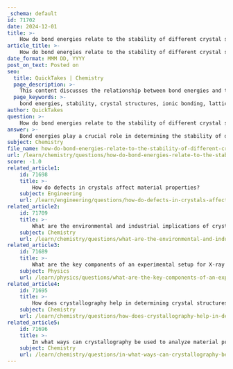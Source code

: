 ```yaml
---
_schema: default
id: 71702
date: 2024-12-01
title: >-
    How do bond energies relate to the stability of different crystal structures?
article_title: >-
    How do bond energies relate to the stability of different crystal structures?
date_format: MMM DD, YYYY
post_on_text: Posted on
seo:
  title: QuickTakes | Chemistry
  page_description: >-
    This content discusses the relationship between bond energies and the stability of various crystal structures, including ionic, covalent, and metallic bonds, and highlights concepts such as cohesive energy, lattice energy, and their effects on physical properties.
  page_keywords: >-
    bond energies, stability, crystal structures, ionic bonding, lattice energy, Born-Haber cycle, cohesive energy, covalent bonding, metallic bonding, defects, diffusion
author: QuickTakes
question: >-
    How do bond energies relate to the stability of different crystal structures?
answer: >-
    Bond energies play a crucial role in determining the stability of different crystal structures. The bond energy is defined as the energy required to break a particular bond in a molecule, and it varies depending on the type of bond (ionic, covalent, or metallic) and the specific atoms involved. \n\n1. **Ionic Bonding**: In ionic crystals, the stability is largely influenced by the lattice energy, which is the energy released when gaseous ions form a crystalline lattice. The Born-Haber cycle can be used to analyze this energy, and it shows that higher lattice energies correlate with greater stability of the ionic compound. For example, compounds with high lattice energies, such as MgO, tend to be less soluble in water compared to those with lower lattice energies, like NaF. This is because the strong electrostatic forces in ionic lattices require significant energy to overcome, thus contributing to the overall stability of the crystal structure.\n\n2. **Covalent and Metallic Bonding**: In covalent crystals, the bond energies are determined by the strength of the covalent bonds between atoms. The stability of these structures is influenced by the cohesive energy, which is the energy difference between the free atoms and the crystal. Higher cohesive energies generally indicate more stable structures. For metallic crystals, the bond energies are typically lower than those in ionic or covalent bonds, which can lead to different properties such as ductility and electrical conductivity.\n\n3. **Comparative Analysis**: The relationship between bond energies and stability can also be illustrated through the concept of cohesive energy. For instance, the cohesive energy varies significantly among different solids, affecting their melting points and hardness. A crystal with a high cohesive energy will generally have a higher melting point and be more stable than one with lower cohesive energy.\n\n4. **Defects and Diffusion**: Understanding bond energies is also essential when considering defects and diffusion in crystals. Defects can alter the local bond energies and, consequently, the stability of the crystal structure. The movement of atoms (diffusion) within the crystal lattice is influenced by the bond energies, as stronger bonds will require more energy to break for diffusion to occur.\n\nIn summary, bond energies are fundamental to the stability of crystal structures, influencing their physical properties and behaviors. The interplay between bond types, lattice energies, and cohesive energies determines how stable a crystal will be under various conditions.
subject: Chemistry
file_name: how-do-bond-energies-relate-to-the-stability-of-different-crystal-structures.md
url: /learn/chemistry/questions/how-do-bond-energies-relate-to-the-stability-of-different-crystal-structures
score: -1.0
related_article1:
    id: 71698
    title: >-
        How do defects in crystals affect material properties?
    subject: Engineering
    url: /learn/engineering/questions/how-do-defects-in-crystals-affect-material-properties
related_article2:
    id: 71709
    title: >-
        What are the environmental and industrial implications of crystallography research?
    subject: Chemistry
    url: /learn/chemistry/questions/what-are-the-environmental-and-industrial-implications-of-crystallography-research
related_article3:
    id: 71689
    title: >-
        What are the key components of an experimental setup for X-ray diffraction?
    subject: Physics
    url: /learn/physics/questions/what-are-the-key-components-of-an-experimental-setup-for-xray-diffraction
related_article4:
    id: 71695
    title: >-
        How does crystallography help in determining crystal structures?
    subject: Chemistry
    url: /learn/chemistry/questions/how-does-crystallography-help-in-determining-crystal-structures
related_article5:
    id: 71696
    title: >-
        In what ways can crystallography be used to analyze material properties?
    subject: Chemistry
    url: /learn/chemistry/questions/in-what-ways-can-crystallography-be-used-to-analyze-material-properties
---
```


&nbsp;